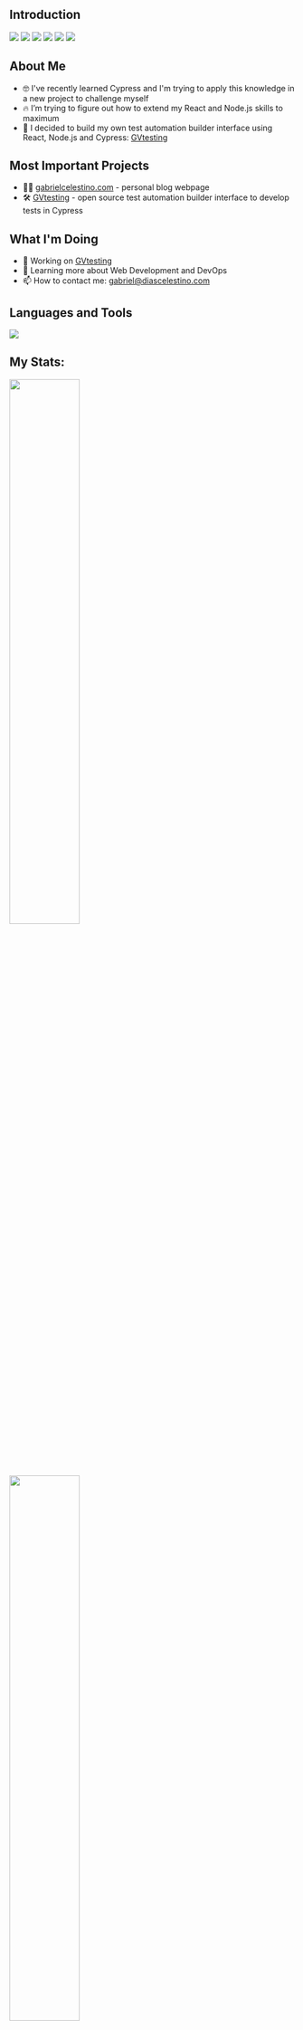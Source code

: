 ## Introduction

<a href="https://react.dev"><img src="https://img.shields.io/badge/-React-05122A?style=for-the-badge&color=282a36&logo=react&logoColor=61DAFB" /></a>
<a href="https://nodejs.org"><img src="https://img.shields.io/badge/-Node.js-05122A?style=for-the-badge&color=282a36&logo=nodedotjs&logoColor=339933" /></a>
<a href="https://www.cypress.io"><img src="https://img.shields.io/badge/-Cypress-05122A?style=for-the-badge&color=282a36&logo=cypress&logoColor=69D3A7" /></a>
<a href="https://learn.microsoft.com/en-us/dotnet/csharp"><img src="https://img.shields.io/badge/-C%23-05122A?style=for-the-badge&color=282a36&logo=csharp&logoColor=512BD4" /></a>
<a href="https://www.selenium.dev"><img src="https://img.shields.io/badge/-Selenium-05122A?style=for-the-badge&color=282a36&logo=selenium&logoColor=43B02A" /></a>
<a href="https://azure.microsoft.com/en-us/products/devops"><img src="https://img.shields.io/badge/-Azure%20DevOps-05122A?style=for-the-badge&color=282a36&logo=azuredevops&logoColor=0078D7" /></a>

## About Me

- 🤓 I've recently learned Cypress and I'm trying to apply this knowledge in a new project to challenge myself
- 🔥 I’m trying to figure out how to extend my React and Node.js skills to maximum
- 🚀 I decided to build my own test automation builder interface using React, Node.js and Cypress: [GVtesting](https://github.com/DevCelestino/GVtesting)

## Most Important Projects

- 👨‍💻 [gabrielcelestino.com](https://gabrielcelestino.com) - personal blog webpage
- 🛠️ [GVtesting](https://github.com/DevCelestino/GVtesting) - open source test automation builder interface to develop tests in Cypress

## What I'm Doing

- 🔭 Working on [GVtesting](https://github.com/DevCelestino/GVtesting)
- 🌱 Learning more about Web Development and DevOps
- 📫 How to contact me: gabriel@diascelestino.com

## Languages and Tools

<p align="left"> <a href="https://github.com/DevCelestino"><img src="https://skillicons.dev/icons?i=react,tailwind,nodejs,express,js,ts,cs,html,css,cypress,gherkin,selenium,visualstudio,vscode,github,git,azure"> </a> </p>

## My Stats:

<div>
<a href="#"><img width="49.7%" src="http://github-profile-summary-cards.vercel.app/api/cards/stats?username=DevCelestino&theme=ayu_mirage" /></a>
<a href="#"><img width="49.7%" src="http://github-profile-summary-cards.vercel.app/api/cards/repos-per-language?username=DevCelestino&theme=ayu_mirage" /></a>
</div>
<a href="#"><img width="100%" src="http://github-profile-summary-cards.vercel.app/api/cards/profile-details?username=devcelestino&theme=ayu_mirage" /></a>
<div>
<a href="#"><img width="49.7%" src="http://github-profile-summary-cards.vercel.app/api/cards/most-commit-language?username=DevCelestino&theme=ayu_mirage" /></a>
<a href="#"><img width="49.7%" src="http://github-profile-summary-cards.vercel.app/api/cards/productive-time?username=DevCelestino&theme=ayu_mirage&utcOffset=8" /></a>
</div>

###### *data only from public repos*
